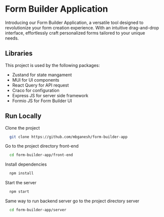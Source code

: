 
# Form Builder Application

Introducing our Form Builder Application, a versatile tool designed to revolutionize your form creation experience. With an intuitive drag-and-drop interface, effortlessly craft personalized forms tailored to your unique needs.

## Libraries

This project is used by the following packages:

- Zustand for state mangament
- MUI for UI components
- React Query for API request
- Craco for configuration
- Express JS for server side framework
- Formio JS for Form Builder UI



## Run Locally

Clone the project

```bash
  git clone https://github.com/mbganesh/form-builder-app
```

Go to the project directory front-end

```bash
  cd form-builder-app/front-end
```

Install dependencies

```bash
  npm install
```

Start the server

```bash
  npm start
```

Same way to run backend server go to the project directory server

```bash
  cd form-builder-app/server
```


